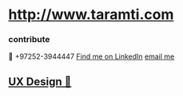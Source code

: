 # http://www.taramti.com

### contribute
🤙 +97252-3944447
[Find me on LinkedIn](https://www.linkedin.com/in/dikerman/)
[email me](3dyuval@gmail.com)

## [UX Design 🔗](https://www.tldraw.com/s/v2_c_9isvtuzidjp1Ml1PTExHK?viewport=-155,-835,3304,2653&page=page:_HHf1qkBsOYFHJ9HH3TBA)
